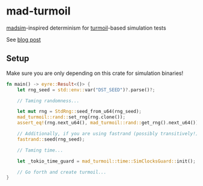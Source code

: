 # mad-turmoil

[madsim](https://github.com/madsim-rs/madsim)-inspired determinism for [turmoil](https://github.com/tokio-rs/turmoil)-based simulation tests

See [blog post](https://s2.dev/blog)

## Setup

Make sure you are only depending on this crate for simulation binaries!

```rust
fn main() -> eyre::Result<()> {
    let rng_seed = std::env::var("DST_SEED")?.parse()?;

    // Taming randomness...

    let mut rng = StdRng::seed_from_u64(rng_seed);
    mad_turmoil::rand::set_rng(rng.clone());
    assert_eq!(rng.next_u64(), mad_turmoil::rand::get_rng().next_u64());

    // Additionally, if you are using fastrand (possibly transitively!)
    fastrand::seed(rng_seed);

    // Taming time...

    let _tokio_time_guard = mad_turmoil::time::SimClocksGuard::init();

    // Go forth and create turmoil...
}
```
